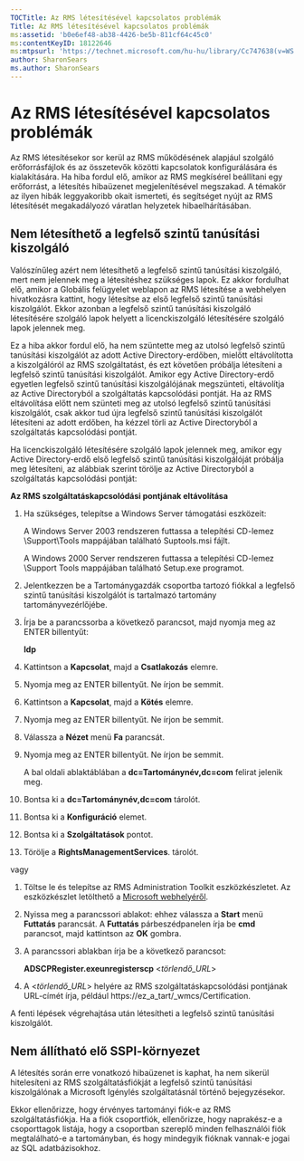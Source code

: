 ```yaml
---
TOCTitle: Az RMS létesítésével kapcsolatos problémák
Title: Az RMS létesítésével kapcsolatos problémák
ms:assetid: 'b0e6ef48-ab38-4426-be5b-811cf64c45c0'
ms:contentKeyID: 18122646
ms:mtpsurl: 'https://technet.microsoft.com/hu-hu/library/Cc747638(v=WS.10)'
author: SharonSears
ms.author: SharonSears
---
```


Az RMS létesítésével kapcsolatos problémák
==========================================

Az RMS létesítésekor sor kerül az RMS működésének alapjául szolgáló erőforrásfájlok és az összetevők közötti kapcsolatok konfigurálására és kialakítására. Ha hiba fordul elő, amikor az RMS megkísérel beállítani egy erőforrást, a létesítés hibaüzenet megjelenítésével megszakad. A témakör az ilyen hibák leggyakoribb okait ismerteti, és segítséget nyújt az RMS létesítését megakadályozó váratlan helyzetek hibaelhárításában.

Nem létesíthető a legfelső szintű tanúsítási kiszolgáló
-------------------------------------------------------

Valószínűleg azért nem létesíthető a legfelső szintű tanúsítási kiszolgáló, mert nem jelennek meg a létesítéshez szükséges lapok. Ez akkor fordulhat elő, amikor a Globális felügyelet weblapon az RMS létesítése a webhelyen hivatkozásra kattint, hogy létesítse az első legfelső szintű tanúsítási kiszolgálót. Ekkor azonban a legfelső szintű tanúsítási kiszolgáló létesítésére szolgáló lapok helyett a licenckiszolgáló létesítésére szolgáló lapok jelennek meg.

Ez a hiba akkor fordul elő, ha nem szüntette meg az utolsó legfelső szintű tanúsítási kiszolgálót az adott Active Directory-erdőben, mielőtt eltávolította a kiszolgálóról az RMS szolgáltatást, és ezt követően próbálja létesíteni a legfelső szintű tanúsítási kiszolgálót. Amikor egy Active Directory-erdő egyetlen legfelső szintű tanúsítási kiszolgálójának megszünteti, eltávolítja az Active Directoryból a szolgáltatás kapcsolódási pontját. Ha az RMS eltávolítása előtt nem szünteti meg az utolsó legfelső szintű tanúsítási kiszolgálót, csak akkor tud újra legfelső szintű tanúsítási kiszolgálót létesíteni az adott erdőben, ha kézzel törli az Active Directoryból a szolgáltatás kapcsolódási pontját.

Ha licenckiszolgáló létesítésére szolgáló lapok jelennek meg, amikor egy Active Directory-erdő első legfelső szintű tanúsítási kiszolgálóját próbálja meg létesíteni, az alábbiak szerint törölje az Active Directoryból a szolgáltatás kapcsolódási pontját:

**Az RMS szolgáltatáskapcsolódási pontjának eltávolítása**
1.  Ha szükséges, telepítse a Windows Server támogatási eszközeit:

    A Windows Server 2003 rendszeren futtassa a telepítési CD-lemez \\Support\\Tools mappájában található Suptools.msi fájlt.

    A Windows 2000 Server rendszeren futtassa a telepítési CD-lemez \\Support Tools mappájában található Setup.exe programot.

2.  Jelentkezzen be a Tartománygazdák csoportba tartozó fiókkal a legfelső szintű tanúsítási kiszolgálót is tartalmazó tartomány tartományvezérlőjébe.

3.  Írja be a parancssorba a következő parancsot, majd nyomja meg az ENTER billentyűt:

    **ldp**

4.  Kattintson a **Kapcsolat**, majd a **Csatlakozás** elemre.

5.  Nyomja meg az ENTER billentyűt. Ne írjon be semmit.

6.  Kattintson a **Kapcsolat**, majd a **Kötés** elemre.

7.  Nyomja meg az ENTER billentyűt. Ne írjon be semmit.

8.  Válassza a **Nézet** menü **Fa** parancsát.

9.  Nyomja meg az ENTER billentyűt. Ne írjon be semmit.

    A bal oldali ablaktáblában a **dc=Tartománynév,dc=com** felirat jelenik meg.

10. Bontsa ki a **dc=Tartománynév,dc=com** tárolót.

11. Bontsa ki a **Konfiguráció** elemet.

12. Bontsa ki a **Szolgáltatások** pontot.

13. Törölje a **RightsManagementServices**. tárolót.

vagy

1.  Töltse le és telepítse az RMS Administration Toolkit eszközkészletet. Az eszközkészlet letölthető a [Microsoft webhelyéről](http://go.microsoft.com/fwlink/?linkid=33841).
2.  Nyissa meg a parancssori ablakot: ehhez válassza a **Start** menü **Futtatás** parancsát. A **Futtatás** párbeszédpanelen írja be **cmd** parancsot, majd kattintson az **OK** gombra.
3.  A parancssori ablakban írja be a következő parancsot:  

    **ADSCPRegister.exeunregisterscp** &lt;*törlendő\_URL*&gt;  
    
4.  A &lt;*törlendő\_URL*&gt; helyére az RMS szolgáltatáskapcsolódási pontjának URL-címét írja, például https://ez\_a\_tart/\_wmcs/Certification.

A fenti lépések végrehajtása után létesítheti a legfelső szintű tanúsítási kiszolgálót.

Nem állítható elő SSPI-környezet
--------------------------------

A létesítés során erre vonatkozó hibaüzenet is kaphat, ha nem sikerül hitelesíteni az RMS szolgáltatásfiókját a legfelső szintű tanúsítási kiszolgálónak a Microsoft Igénylés szolgáltatásnál történő bejegyzésekor.

Ekkor ellenőrizze, hogy érvényes tartományi fiók-e az RMS szolgáltatásfiókja. Ha a fiók csoportfiók, ellenőrizze, hogy naprakész-e a csoporttagok listája, hogy a csoportban szereplő minden felhasználói fiók megtalálható-e a tartományban, és hogy mindegyik fióknak vannak-e jogai az SQL adatbázisokhoz.
